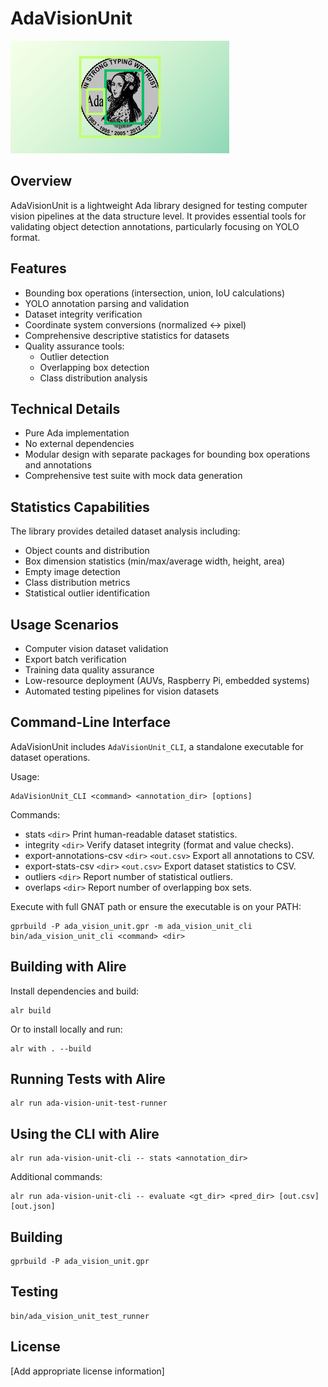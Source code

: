 # AdaVisionUnit

![AdaVisionUnit](adavisionunitcard.png)

## Overview

AdaVisionUnit is a lightweight Ada library designed for testing computer vision pipelines at the data structure level. It provides essential tools for validating object detection annotations, particularly focusing on YOLO format.

## Features

- Bounding box operations (intersection, union, IoU calculations)
- YOLO annotation parsing and validation
- Dataset integrity verification
- Coordinate system conversions (normalized ↔ pixel)
- Comprehensive descriptive statistics for datasets
- Quality assurance tools:
  - Outlier detection
  - Overlapping box detection
  - Class distribution analysis

## Technical Details

- Pure Ada implementation
- No external dependencies
- Modular design with separate packages for bounding box operations and annotations
- Comprehensive test suite with mock data generation

## Statistics Capabilities

The library provides detailed dataset analysis including:
- Object counts and distribution
- Box dimension statistics (min/max/average width, height, area)
- Empty image detection
- Class distribution metrics
- Statistical outlier identification

## Usage Scenarios

- Computer vision dataset validation
- Export batch verification
- Training data quality assurance
- Low-resource deployment (AUVs, Raspberry Pi, embedded systems)
- Automated testing pipelines for vision datasets

## Command-Line Interface

AdaVisionUnit includes `AdaVisionUnit_CLI`, a standalone executable for dataset operations.

Usage:
```
AdaVisionUnit_CLI <command> <annotation_dir> [options]
```
Commands:
- stats `<dir>`                 Print human-readable dataset statistics.
- integrity `<dir>`            Verify dataset integrity (format and value checks).
- export-annotations-csv `<dir>` `<out.csv>`
                                 Export all annotations to CSV.
- export-stats-csv `<dir>` `<out.csv>`
                                 Export dataset statistics to CSV.
- outliers `<dir>`             Report number of statistical outliers.
- overlaps `<dir>`             Report number of overlapping box sets.

Execute with full GNAT path or ensure the executable is on your PATH:
```
gprbuild -P ada_vision_unit.gpr -m ada_vision_unit_cli
bin/ada_vision_unit_cli <command> <dir>
```

## Building with Alire

Install dependencies and build:
```
alr build
```
Or to install locally and run:
```
alr with . --build
```

## Running Tests with Alire

```
alr run ada-vision-unit-test-runner
```

## Using the CLI with Alire

```
alr run ada-vision-unit-cli -- stats <annotation_dir>
```
Additional commands:
```
alr run ada-vision-unit-cli -- evaluate <gt_dir> <pred_dir> [out.csv] [out.json]
```

## Building

```
gprbuild -P ada_vision_unit.gpr
```

## Testing

```
bin/ada_vision_unit_test_runner
```

## License

[Add appropriate license information]
